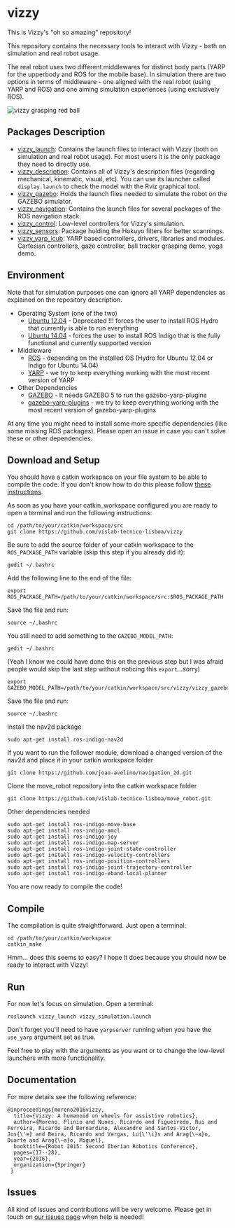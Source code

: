 # vizzy

This is Vizzy's "oh so amazing" repository!

This repository contains the necessary tools to interact with Vizzy - both on simulation and real robot usage.

The real robot uses two different middlewares for distinct body parts (YARP for the upperbody and ROS for the mobile base). In simulation there are two options in terms of middleware - one aligned with the real robot (using YARP and ROS) and one aiming simulation experiences (using exclusively ROS).

![vizzy grasping red ball](vizzy_images/vizzy_grasping_ball.jpg)

## Packages Description

* [vizzy_launch](vizzy_launch): Contains the launch files to interact with Vizzy (both on simulation and real robot usage). For most users it is the only package they need to directly use.
* [vizzy_description](vizzy_description): Contains all of Vizzy's description files (regarding mechanical, kinematic, visual, etc). You can use its launcher called `display.launch` to check the model with the Rviz graphical tool.
* [vizzy_gazebo](vizzy_gazebo): Holds the launch files needed to simulate the robot on the GAZEBO simulator.
* [vizzy_navigation](vizzy_navigation): Contains the launch files for several packages of the ROS navigation stack.
* [vizzy_control](vizzy_control): Low-level controllers for Vizzy's simulation.
* [vizzy_sensors](vizzy_sensors): Package holding the Hokuyo filters for better scannings.
* [vizzy_yarp_icub](vizzy_yarp_icub): YARP based controllers, drivers, libraries and modules. Cartesian controllers, gaze controller, ball tracker grasping demo, yoga demo.

## Environment

Note that for simulation purposes one can ignore all YARP dependencies as explained on the repository description.

* Operating System (one of the two)
  * [Ubuntu 12.04](http://releases.ubuntu.com/precise/) - Deprecated !!! forces the user to install ROS Hydro that currently is able to run everything
  * [Ubuntu 14.04](http://releases.ubuntu.com/trusty/) - forces the user to install ROS Indigo that is the fully functional and currently supported version
* Middleware
  * [ROS](http://www.ros.org/) - depending on the installed OS (Hydro for Ubuntu 12.04 or Indigo for Ubuntu 14.04)
  * [YARP](http://wiki.icub.org/yarpdoc/) - we try to keep everything working with the most recent version of YARP
* Other Dependencies
  * [GAZEBO](http://gazebosim.org/) - It needs GAZEBO 5 to run the gazebo-yarp-plugins
  * [gazebo-yarp-plugins](https://github.com/robotology/gazebo-yarp-plugins) - we try to keep everything working with the most recent version of gazebo-yarp-plugins

At any time you might need to install some more specific dependencies (like some missing ROS packages). Please open an issue in case you can't solve these or other dependencies.

## Download and Setup

You should have a catkin workspace on your file system to be able to compile the code. If you don't know how to do this please follow [these instructions](http://wiki.ros.org/catkin/Tutorials/create_a_workspace).

As soon as you have your catkin_workspace configured you are ready to open a terminal and run the following instructions:

    cd /path/to/your/catkin/workspace/src
    git clone https://github.com/vislab-tecnico-lisboa/vizzy

Be sure to add the source folder of your catkin workspace to the `ROS_PACKAGE_PATH` variable (skip this step if you already did it):

    gedit ~/.bashrc

Add the following line to the end of the file:

    export ROS_PACKAGE_PATH=/path/to/your/catkin/workspace/src:$ROS_PACKAGE_PATH

Save the file and run:

    source ~/.bashrc

You still need to add something to the `GAZEBO_MODEL_PATH`:

    gedit ~/.bashrc

(Yeah I know we could have done this on the previous step but I was afraid people would skip the last step without noticing this `export`...sorry)

    export GAZEBO_MODEL_PATH=/path/to/your/catkin/workspace/src/vizzy/vizzy_gazebo:$GAZEBO_MODEL_PATH

Save the file and run:

    source ~/.bashrc

Install the nav2d package

    sudo apt-get install ros-indigo-nav2d

If you want to run the follower module, download a changed version of the nav2d and place it in your catkin workspace folder

    git clone https://github.com/joao-avelino/navigation_2d.git

Clone the move_robot repository into the catkin workspace folder

    git clone https://github.com/vislab-tecnico-lisboa/move_robot.git

Other dependencies needed

    sudo apt-get install ros-indigo-move-base
    sudo apt-get install ros-indigo-amcl
    sudo apt-get install ros-indigo-joy
    sudo apt-get install ros-indigo-map-server
    sudo apt-get install ros-indigo-joint-state-controller
    sudo apt-get install ros-indigo-velocity-controllers
    sudo apt-get install ros-indigo-position-controllers
    sudo apt-get install ros-indigo-joint-trajectory-controller
    sudo apt-get install ros-indigo-eband-local-planner

You are now ready to compile the code!

## Compile

The compilation is quite straightforward. Just open a terminal:

    cd /path/to/your/catkin/workspace
    catkin_make

Hmm... does this seems to easy? I hope it does because you should now be ready to interact with Vizzy!

## Run

For now let's focus on simulation. Open a terminal:

    roslaunch vizzy_launch vizzy_simulation.launch

Don't forget you'll need to have `yarpserver` running when you have the `use_yarp` argument set as true.

Feel free to play with the arguments as you want or to change the low-level launchers with more functionality.

## Documentation
For more details see the following reference:

    @inproceedings{moreno2016vizzy,
      title={Vizzy: A humanoid on wheels for assistive robotics},
      author={Moreno, Plinio and Nunes, Ricardo and Figueiredo, Rui and Ferreira, Ricardo and Bernardino, Alexandre and Santos-Victor, Jos{\'e} and Beira, Ricardo and Vargas, Lu{\'\i}s and Arag{\~a}o, Duarte and Arag{\~a}o, Miguel},
      booktitle={Robot 2015: Second Iberian Robotics Conference},
      pages={17--28},
      year={2016},
      organization={Springer}
     }


## Issues

All kind of issues and contributions will be very welcome. Please get in touch on [our issues page](https://github.com/vislab-tecnico-lisboa/vizzy/issues) when help is needed!
